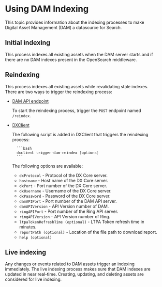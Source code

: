 # Using DAM Indexing

This topic provides information about the indexing processes to make Digital Asset Management (DAM) a datasource for Search.

## Initial indexing

This process indexes all existing assets when the DAM server starts and if there are no DAM indexes present in the OpenSearch middleware.

## Reindexing

This process indexes all existing assets while revalidating stale indexes. There are two ways to trigger the reindexing process:

- [DAM API endpoint](https://opensource.hcltechsw.com/experience-api-documentation/dam-api/)

    To start the reindexing process, trigger the `POST` endpoint named `/reindex`.

- [DXClient](../../../../extend_dx/development_tools/dxclient/index.md) 
 
    The following script is added in DXClient that triggers the reindexing process:
    
        ```bash
        dxclient trigger-dam-reindex [options]
        ```

    The following options are available:

    - `dxProtocol` - Protocol of the DX Core server.
    - `hostname` - Host name of the DX Core server.
    - `dxPort` - Port number of the DX Core server.
    - `dxUsername` - Username of the DX Core server.
    - `dxPassword` - Password of the DX Core server.
    - `damAPIPort` - Port number of the DAM API server.
    - `damAPIVersion` - API Version number of DAM.
    - `ringAPIPort` - Port number of the Ring API server.
    - `ringAPIVersion` - API Version number of Ring.
    - `ltpaTokenRefreshTime (optional)` - LTPA Token refresh time in minutes.
    - `reportPath (optional)` - Location of the file path to download report.
    - `help (optional)`

## Live indexing

Any changes or events related to DAM assets trigger an indexing immediately. The live indexing process makes sure that DAM indexes are updated in near real-time. Creating, updating, and deleting assets are considered for live indexing. 
